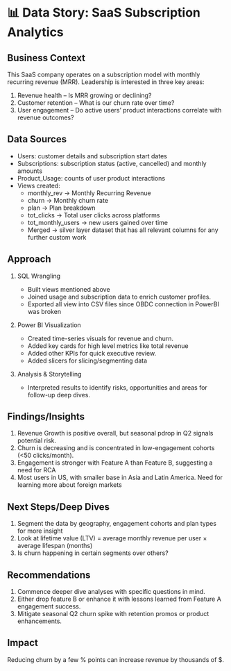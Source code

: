 
# 📊 Data Story: SaaS Subscription Analytics

## Business Context

This SaaS company operates on a subscription model with monthly recurring revenue (MRR). Leadership is interested in three key areas:

1. Revenue health – Is MRR growing or declining?
2. Customer retention – What is our churn rate over time?
3. User engagement – Do active users’ product interactions correlate with revenue outcomes?


## Data Sources

- Users: customer details and subscription start dates
- Subscriptions: subscription status (active, cancelled) and monthly amounts
- Product_Usage: counts of user product interactions
- Views created:
  - monthly_rev → Monthly Recurring Revenue
  - churn → Monthly churn rate
  - plan → Plan breakdown 
  - tot_clicks → Total user clicks across platforms
  - tot_monthly_users → new users gained over time
  - Merged → silver layer dataset that has all relevant columns for any further custom work
 
## Approach

1. SQL Wrangling
   - Built views mentioned above
   - Joined usage and subscription data to enrich customer profiles.
   - Exported all view into CSV files since OBDC connection in PowerBI was broken

2. Power BI Visualization
   - Created time-series visuals for revenue and churn.
   - Added key cards for high level metrics like total revenue
   - Added other KPIs for quick executive review.
   - Added slicers for slicing/segmenting data

3. Analysis & Storytelling
   - Interpreted results to identify risks, opportunities and areas for follow-up deep dives.
  
## Findings/Insights
1. Revenue Growth is positive overall, but seasonal pdrop in Q2 signals potential risk.
2. Churn is decreasing and is concentrated in low-engagement cohorts (<50 clicks/month).
3. Engagement is stronger with Feature A than Feature B, suggesting a need for RCA
4. Most users in US, with smaller base in Asia and Latin America. Need for learning more about foreign markets

## Next Steps/Deep Dives
1. Segment the data by geography, engagement cohorts and plan types for more insight
2. Look at lifetime value (LTV) = average monthly revenue per user × average lifespan (months)
3. Is churn happening in certain segments over others?

## Recommendations
1. Commence deeper dive analyses with specific questions in mind.
2. Either drop feature B or enhance it with lessons learned from Feature A engagement success. 
3. Mitigate seasonal Q2 churn spike with retention promos or product enhancements.

## Impact
Reducing churn by a few % points can increase revenue by thousands of $. 
